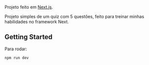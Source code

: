 Projeto feito em [Next.js](https://nextjs.org).

Projeto simples de um quiz com 5 questões, feito para treinar minhas habilidades no framework Next.

## Getting Started

Para rodar:

```bash
npm run dev
